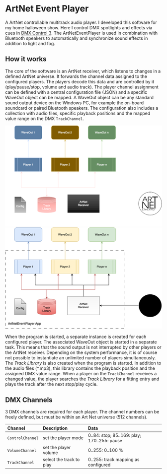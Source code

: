 # ArtNet Event Player
A ArtNet controllable multitrack audio player. I developed this software for my home halloween show. Here I control DMX spotlights and effects via cues in [DMX Control 3](https://dmxcontrol.de/de/dmxcontrol-3/funktionen.html). The ArtNetEventPlayer is used in combination with Bluetooth speakers to automatically and synchronize sound effects in addition to light and fog.

## How it works
The core of the software is an ArtNet receiver, which listens to changes in a defined ArtNet universe. It forwards the channel data assigned to the configured players. The players decode this data and are controlled by it (play/pause/stop, volume and audio track). The player channel assignment can be defined with a central configuration file (JSON) and a specific WaveOut object can be mapped. A WaveOut object can be any standard sound output device on the Windows PC, for example the on-board soundcard or paired Bluetooth speakers. The configuration also includes a collection with audio files, specific playback positions and the mapped value range on the DMX ``TrackChannel``.

![ArtNetEventPlayer overview](docu/overview.drawio.dark.svg#gh-dark-mode-only)
![ArtNetEventPlayer overview](docu/overview.drawio.light.svg#gh-light-mode-only)

When the program is started, a separate instance is created for each configured player. The associated WaveOut object is started in a separate task. This means that the sound output is not interrupted by other players or the ArtNet receiver. Depending on the system performance, it is of course not possible to instantiate an unlimited number of players simultaneously.
The _Track Library_ is also created when the program is started. In addition to the audio files (*.mp3), this library contains the playback position and the assigned DMX value range. When a player on the ``TrackChannel`` receives a changed value, the player searches the _Track Library_ for a fitting entry and plays the track after the next stop/play cycle.

## DMX Channels

3 DMX channels are required for each player. The channel numbers can be freely defined, but must be within an Art Net universe (512 channels).

| Channel            | Description              | Data                                        | 
|:-------------------|:-------------------------|:--------------------------------------------|
| ``ControlChannel`` | set the player mode      | 0..84: stop; 85..169: play; 170..255: pause |
| ``VolumeChannel``  | set the player volume    | 0..255: 0..100 %                            |
| ``TrackChannel``   | select the track to play | 0..255: track mapping as configured         |
